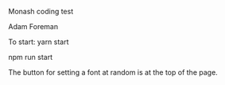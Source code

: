 Monash coding test

Adam Foreman

To start:
yarn start

npm run start

The button for setting a font at random is at the top of the page.

